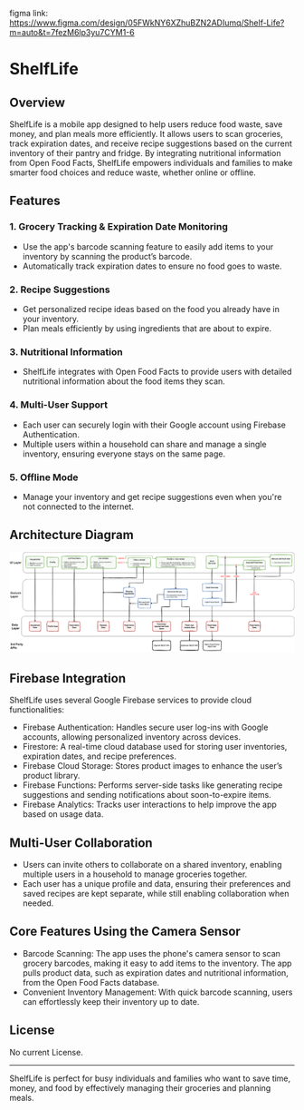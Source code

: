 figma link: https://www.figma.com/design/05FWkNY6XZhuBZN2ADIumq/Shelf-Life?m=auto&t=7fezM6lp3yu7CYM1-6

# ShelfLife

## Overview

ShelfLife is a mobile app designed to help users reduce food waste, save money, and plan meals more efficiently. It allows users to scan groceries, track expiration dates, and receive recipe suggestions based on the current inventory of their pantry and fridge. By integrating nutritional information from Open Food Facts, ShelfLife empowers individuals and families to make smarter food choices and reduce waste, whether online or offline.

## Features

### 1. Grocery Tracking & Expiration Date Monitoring
- Use the app's barcode scanning feature to easily add items to your inventory by scanning the product’s barcode.
- Automatically track expiration dates to ensure no food goes to waste.

### 2. Recipe Suggestions
- Get personalized recipe ideas based on the food you already have in your inventory.
- Plan meals efficiently by using ingredients that are about to expire.

### 3. Nutritional Information
- ShelfLife integrates with Open Food Facts to provide users with detailed nutritional information about the food items they scan.

### 4. Multi-User Support
- Each user can securely login with their Google account using Firebase Authentication.
- Multiple users within a household can share and manage a single inventory, ensuring everyone stays on the same page.

### 5. Offline Mode
- Manage your inventory and get recipe suggestions even when you're not connected to the internet.

## Architecture Diagram
![in docs/ArchitectureDiagram/ArchitectureDiagramPicture.png](https://github.com/commit-crimes/shelf-life/blob/main/docs/ArchitectureDiagram/ArchitectureDiagramPicture.png)

## Firebase Integration

ShelfLife uses several Google Firebase services to provide cloud functionalities:

- Firebase Authentication: Handles secure user log-ins with Google accounts, allowing personalized inventory across devices.
- Firestore: A real-time cloud database used for storing user inventories, expiration dates, and recipe preferences.
- Firebase Cloud Storage: Stores product images to enhance the user’s product library.
- Firebase Functions: Performs server-side tasks like generating recipe suggestions and sending notifications about soon-to-expire items.
- Firebase Analytics: Tracks user interactions to help improve the app based on usage data.

## Multi-User Collaboration

- Users can invite others to collaborate on a shared inventory, enabling multiple users in a household to manage groceries together.
- Each user has a unique profile and data, ensuring their preferences and saved recipes are kept separate, while still enabling collaboration when needed.

## Core Features Using the Camera Sensor

- Barcode Scanning: The app uses the phone's camera sensor to scan grocery barcodes, making it easy to add items to the inventory. The app pulls product data, such as expiration dates and nutritional information, from the Open Food Facts database.
- Convenient Inventory Management: With quick barcode scanning, users can effortlessly keep their inventory up to date.


## License

No current License.

---

ShelfLife is perfect for busy individuals and families who want to save time, money, and food by effectively managing their groceries and planning meals.
